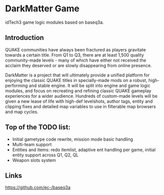 # DarkMatter Game
idTech3 game logic modules based on baseq3a.

## Introduction
QUAKE communities have always been fractured as players gravitate towards a certain title. From Q1 to Q3, there are at least 1,500 quality community-made levels - many of which have either not received the acclaim they deserved or are slowly disappearing from online presence.

DarkMatter is a project that will ultimately provide a unified platform for enjoying the classic QUAKE titles in specially-made mods on a robust, high-performing and stable engine. It will be split into engine and game logic modules, and focus on recreating and refining classic QUAKE gameplay experiences for a wider audience. Hundreds of custom-made levels will be given a new lease of life with high-def levelshots, author tags, entity and clipping fixes and detailed map variables to use in filterable map browsers and map cycles.

## Top of the TODO list:
* Initial gametype code rewrite, mission mode basic handling
* Multi-team support
* Entities and items: redo itemlist, adaptive ent handling per game, initial entity support across Q1, Q2, QL
* Weapon slots system

## Links
https://github.com/ec-/baseq3a
